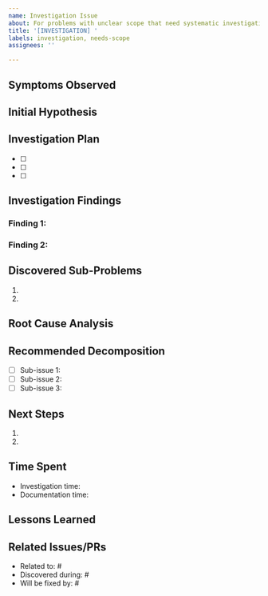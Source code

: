 ```yaml
---
name: Investigation Issue
about: For problems with unclear scope that need systematic investigation
title: '[INVESTIGATION] '
labels: investigation, needs-scope
assignees: ''

---
```


<!--
This template is for issues where the scope is unclear and systematic investigation is needed.
Use this when you discover complexity during implementation or when the root cause is unknown.
-->

## Symptoms Observed
<!-- Describe what you're seeing without assuming the cause -->


## Initial Hypothesis
<!-- Your preliminary understanding - clearly mark this as subject to change -->


## Investigation Plan
<!-- List specific steps you'll take to understand the problem -->
- [ ]
- [ ]
- [ ]

## Investigation Findings
<!-- Update this section as you discover information -->
### Finding 1:


### Finding 2:


## Discovered Sub-Problems
<!-- List any additional issues found during investigation -->
1.
2.

## Root Cause Analysis
<!-- Once investigation is complete, document the actual root cause(s) -->


## Recommended Decomposition
<!-- If the issue needs to be split, describe how and why -->
- [ ] Sub-issue 1:
- [ ] Sub-issue 2:
- [ ] Sub-issue 3:

## Next Steps
<!-- Based on investigation, what should happen next? -->
1.
2.

## Time Spent
<!-- Track investigation effort -->
- Investigation time:
- Documentation time:

## Lessons Learned
<!-- What can we learn from this investigation? -->


## Related Issues/PRs
<!-- Link to related work -->
- Related to: #
- Discovered during: #
- Will be fixed by: #
